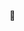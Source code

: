 👀

<!---
h4apo/h4apo is a ✨ special ✨ repository because its `README.md` (this file) appears on your GitHub profile.
You can click the Preview link to take a look at your changes.
--->
